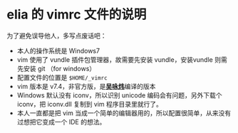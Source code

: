 # elia 的 vimrc 文件的说明

 为了避免误导他人，多写点废话吧：
* 本人的操作系统是 Windows7
* vim 使用了 vundle 插件包管理器，故需要先安装 vundle，安装vundle 则需先安装 git
  （for windows）
* 配置文件的位置是 `$HOME/_vimrc`
* vim 版本是 v7.4，非官方版，是[**吴咏炜**](http://wyw.dcweb.cn/#download)编译的版本
* Windows 默认没有 iconv，所以识别 unicode 编码会有问题，另外下载个 iconv，把 iconv.dll 复制到 vim 程序目录里就行了。
* 本人一直都是把 vim 当成一个简单的编辑器用的，所以配置很简单，从来没有过想把它变成一个 IDE 的想法。
